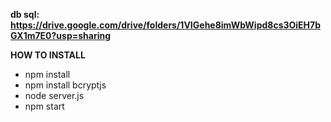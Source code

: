 __db sql: https://drive.google.com/drive/folders/1VIGehe8imWbWipd8cs3OiEH7bGX1m7E0?usp=sharing__

__HOW TO INSTALL__
- npm install
- npm install bcryptjs
- node server.js
- npm start
